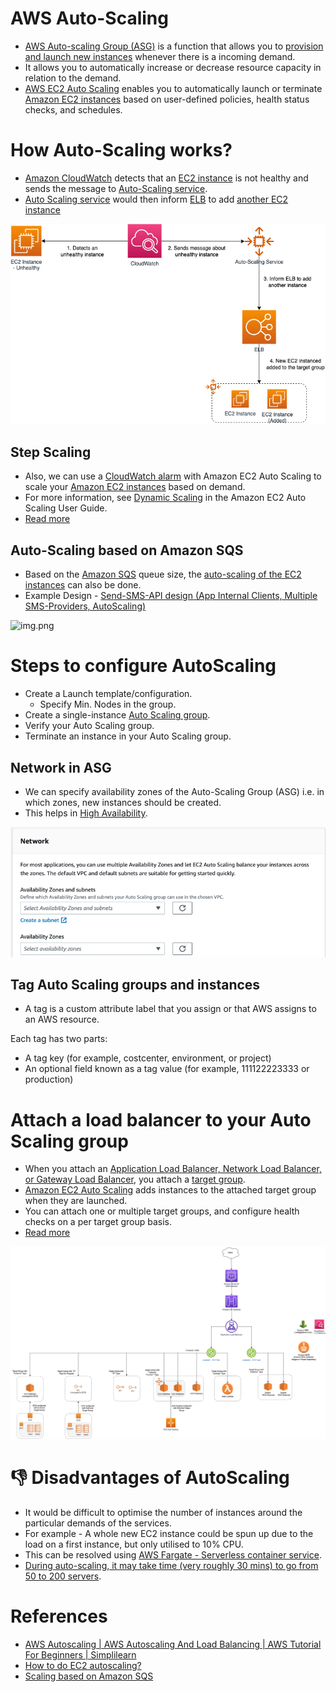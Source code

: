 # AWS Auto-Scaling
- [AWS Auto-scaling Group (ASG)](https://aws.amazon.com/autoscaling/) is a function that allows you to [provision and launch new instances](../ReadMe.md) whenever there is a incoming demand. 
- It allows you to automatically increase or decrease resource capacity in relation to the demand.
- [AWS EC2 Auto Scaling](https://aws.amazon.com/getting-started/hands-on/ec2-auto-scaling-spot-instances/) enables you to automatically launch or terminate [Amazon EC2 instances](../ReadMe.md) based on user-defined policies, health status checks, and schedules.

# How Auto-Scaling works?
- [Amazon CloudWatch](../../../8_MonitoringServices/AmazonCloudWatch.md) detects that an [EC2 instance](../ReadMe.md) is not healthy and sends the message to [Auto-Scaling service](README.md).
- [Auto Scaling service](README.md) would then inform [ELB](../../../1_NetworkingAndContentDelivery/ElasticLoadBalancer/Readme.md) to add [another EC2 instance](../ReadMe.md)

![img.png](assets/Auto-Scaling-ELB.png)

## Step Scaling
- Also, we can use a [CloudWatch alarm](../../../8_MonitoringServices/AmazonCloudWatch.md) with Amazon EC2 Auto Scaling to scale your [Amazon EC2 instances](../ReadMe.md) based on demand.
- For more information, see [Dynamic Scaling](https://docs.aws.amazon.com/autoscaling/ec2/userguide/as-scale-based-on-demand.html) in the Amazon EC2 Auto Scaling User Guide.
- [Read more](https://docs.aws.amazon.com/autoscaling/ec2/userguide/as-scaling-simple-step.html)

## Auto-Scaling based on Amazon SQS
- Based on the [Amazon SQS](../../../5_MessageBrokerServices/AmazonSQS.md) queue size, the [auto-scaling of the EC2 instances](https://docs.aws.amazon.com/autoscaling/ec2/userguide/as-using-sqs-queue.html) can also be done.
- Example Design - [Send-SMS-API design (App Internal Clients, Multiple SMS-Providers, AutoScaling)](../../../../3_HLDDesignProblems/NotificationSystem)

![img.png](https://docs.aws.amazon.com/autoscaling/ec2/userguide/images/sqs-as-custom-metric-diagram.png)

# Steps to configure AutoScaling
- Create a Launch template/configuration.
  - Specify Min. Nodes in the group.
- Create a single-instance [Auto Scaling group](https://docs.aws.amazon.com/autoscaling/ec2/userguide/auto-scaling-groups.html).
- Verify your Auto Scaling group.
- Terminate an instance in your Auto Scaling group.

## Network in ASG
- We can specify availability zones of the Auto-Scaling Group (ASG) i.e. in which zones, new instances should be created. 
- This helps in [High Availability](../../../../1_HLDDesignComponents/0_SystemGlossaries/Reliability/HighAvailability.md).

![img.png](assets/asg_network_setup.png)

## Tag Auto Scaling groups and instances
- A tag is a custom attribute label that you assign or that AWS assigns to an AWS resource. 

Each tag has two parts:
- A tag key (for example, costcenter, environment, or project)
- An optional field known as a tag value (for example, 111122223333 or production)

# Attach a load balancer to your Auto Scaling group
- When you attach an [Application Load Balancer, Network Load Balancer, or Gateway Load Balancer](../../../1_NetworkingAndContentDelivery/ElasticLoadBalancer/Readme.md), you attach a [target group](../../../1_NetworkingAndContentDelivery/ElasticLoadBalancer/Readme.md). 
- [Amazon EC2 Auto Scaling]() adds instances to the attached target group when they are launched. 
- You can attach one or multiple target groups, and configure health checks on a per target group basis.
- [Read more](https://docs.aws.amazon.com/autoscaling/ec2/userguide/attach-load-balancer-asg.html)

![img.png](../../../1_NetworkingAndContentDelivery/ElasticLoadBalancer/assests/AWS_Elastic_Load_Balancer.png)

# :thumbsdown: Disadvantages of AutoScaling
- It would be difficult to optimise the number of instances around the particular demands of the services. 
- For example - A whole new EC2 instance could be spun up due to the load on a first instance, but only utilised to 10% CPU.
- This can be resolved using [AWS Fargate - Serverless container service](../../AWSFargate.md).
- [During auto-scaling, it may take time (very roughly 30 mins) to go from 50 to 200 servers](https://youtu.be/mFpqrVxxwKc).

# References
- [AWS Autoscaling | AWS Autoscaling And Load Balancing | AWS Tutorial For Beginners | Simplilearn](https://www.youtube.com/watch?v=4EOaAkY4pNE)
- [How to do EC2 autoscaling?](https://docs.aws.amazon.com/autoscaling/ec2/userguide/get-started-with-ec2-auto-scaling.html)
- [Scaling based on Amazon SQS](https://docs.aws.amazon.com/autoscaling/ec2/userguide/as-using-sqs-queue.html)